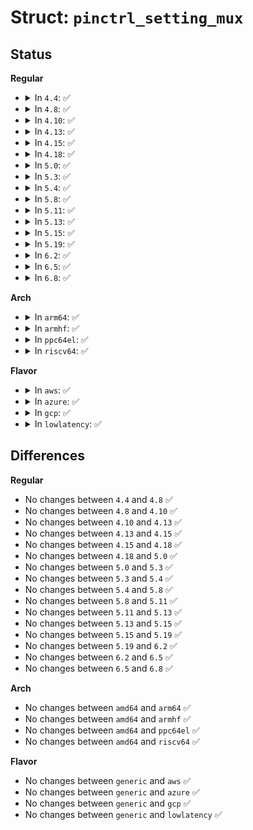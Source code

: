 # Struct: <code>pinctrl_setting_mux</code>

## Status
<b>Regular</b>
<ul>
<li>
<details>
<summary>In <code>4.4</code>: ✅</summary>

```c
struct pinctrl_setting_mux {
    unsigned int group;
    unsigned int func;
};
```
</details>
</li>
<li>
<details>
<summary>In <code>4.8</code>: ✅</summary>

```c
struct pinctrl_setting_mux {
    unsigned int group;
    unsigned int func;
};
```
</details>
</li>
<li>
<details>
<summary>In <code>4.10</code>: ✅</summary>

```c
struct pinctrl_setting_mux {
    unsigned int group;
    unsigned int func;
};
```
</details>
</li>
<li>
<details>
<summary>In <code>4.13</code>: ✅</summary>

```c
struct pinctrl_setting_mux {
    unsigned int group;
    unsigned int func;
};
```
</details>
</li>
<li>
<details>
<summary>In <code>4.15</code>: ✅</summary>

```c
struct pinctrl_setting_mux {
    unsigned int group;
    unsigned int func;
};
```
</details>
</li>
<li>
<details>
<summary>In <code>4.18</code>: ✅</summary>

```c
struct pinctrl_setting_mux {
    unsigned int group;
    unsigned int func;
};
```
</details>
</li>
<li>
<details>
<summary>In <code>5.0</code>: ✅</summary>

```c
struct pinctrl_setting_mux {
    unsigned int group;
    unsigned int func;
};
```
</details>
</li>
<li>
<details>
<summary>In <code>5.3</code>: ✅</summary>

```c
struct pinctrl_setting_mux {
    unsigned int group;
    unsigned int func;
};
```
</details>
</li>
<li>
<details>
<summary>In <code>5.4</code>: ✅</summary>

```c
struct pinctrl_setting_mux {
    unsigned int group;
    unsigned int func;
};
```
</details>
</li>
<li>
<details>
<summary>In <code>5.8</code>: ✅</summary>

```c
struct pinctrl_setting_mux {
    unsigned int group;
    unsigned int func;
};
```
</details>
</li>
<li>
<details>
<summary>In <code>5.11</code>: ✅</summary>

```c
struct pinctrl_setting_mux {
    unsigned int group;
    unsigned int func;
};
```
</details>
</li>
<li>
<details>
<summary>In <code>5.13</code>: ✅</summary>

```c
struct pinctrl_setting_mux {
    unsigned int group;
    unsigned int func;
};
```
</details>
</li>
<li>
<details>
<summary>In <code>5.15</code>: ✅</summary>

```c
struct pinctrl_setting_mux {
    unsigned int group;
    unsigned int func;
};
```
</details>
</li>
<li>
<details>
<summary>In <code>5.19</code>: ✅</summary>

```c
struct pinctrl_setting_mux {
    unsigned int group;
    unsigned int func;
};
```
</details>
</li>
<li>
<details>
<summary>In <code>6.2</code>: ✅</summary>

```c
struct pinctrl_setting_mux {
    unsigned int group;
    unsigned int func;
};
```
</details>
</li>
<li>
<details>
<summary>In <code>6.5</code>: ✅</summary>

```c
struct pinctrl_setting_mux {
    unsigned int group;
    unsigned int func;
};
```
</details>
</li>
<li>
<details>
<summary>In <code>6.8</code>: ✅</summary>

```c
struct pinctrl_setting_mux {
    unsigned int group;
    unsigned int func;
};
```
</details>
</li>
</ul>
<b>Arch</b>
<ul>
<li>
<details>
<summary>In <code>arm64</code>: ✅</summary>

```c
struct pinctrl_setting_mux {
    unsigned int group;
    unsigned int func;
};
```
</details>
</li>
<li>
<details>
<summary>In <code>armhf</code>: ✅</summary>

```c
struct pinctrl_setting_mux {
    unsigned int group;
    unsigned int func;
};
```
</details>
</li>
<li>
<details>
<summary>In <code>ppc64el</code>: ✅</summary>

```c
struct pinctrl_setting_mux {
    unsigned int group;
    unsigned int func;
};
```
</details>
</li>
<li>
<details>
<summary>In <code>riscv64</code>: ✅</summary>

```c
struct pinctrl_setting_mux {
    unsigned int group;
    unsigned int func;
};
```
</details>
</li>
</ul>
<b>Flavor</b>
<ul>
<li>
<details>
<summary>In <code>aws</code>: ✅</summary>

```c
struct pinctrl_setting_mux {
    unsigned int group;
    unsigned int func;
};
```
</details>
</li>
<li>
<details>
<summary>In <code>azure</code>: ✅</summary>

```c
struct pinctrl_setting_mux {
    unsigned int group;
    unsigned int func;
};
```
</details>
</li>
<li>
<details>
<summary>In <code>gcp</code>: ✅</summary>

```c
struct pinctrl_setting_mux {
    unsigned int group;
    unsigned int func;
};
```
</details>
</li>
<li>
<details>
<summary>In <code>lowlatency</code>: ✅</summary>

```c
struct pinctrl_setting_mux {
    unsigned int group;
    unsigned int func;
};
```
</details>
</li>
</ul>

## Differences
<b>Regular</b>
<ul>
<li>
No changes between <code>4.4</code> and <code>4.8</code> ✅
</li>
<li>
No changes between <code>4.8</code> and <code>4.10</code> ✅
</li>
<li>
No changes between <code>4.10</code> and <code>4.13</code> ✅
</li>
<li>
No changes between <code>4.13</code> and <code>4.15</code> ✅
</li>
<li>
No changes between <code>4.15</code> and <code>4.18</code> ✅
</li>
<li>
No changes between <code>4.18</code> and <code>5.0</code> ✅
</li>
<li>
No changes between <code>5.0</code> and <code>5.3</code> ✅
</li>
<li>
No changes between <code>5.3</code> and <code>5.4</code> ✅
</li>
<li>
No changes between <code>5.4</code> and <code>5.8</code> ✅
</li>
<li>
No changes between <code>5.8</code> and <code>5.11</code> ✅
</li>
<li>
No changes between <code>5.11</code> and <code>5.13</code> ✅
</li>
<li>
No changes between <code>5.13</code> and <code>5.15</code> ✅
</li>
<li>
No changes between <code>5.15</code> and <code>5.19</code> ✅
</li>
<li>
No changes between <code>5.19</code> and <code>6.2</code> ✅
</li>
<li>
No changes between <code>6.2</code> and <code>6.5</code> ✅
</li>
<li>
No changes between <code>6.5</code> and <code>6.8</code> ✅
</li>
</ul>
<b>Arch</b>
<ul>
<li>
No changes between <code>amd64</code> and <code>arm64</code> ✅
</li>
<li>
No changes between <code>amd64</code> and <code>armhf</code> ✅
</li>
<li>
No changes between <code>amd64</code> and <code>ppc64el</code> ✅
</li>
<li>
No changes between <code>amd64</code> and <code>riscv64</code> ✅
</li>
</ul>
<b>Flavor</b>
<ul>
<li>
No changes between <code>generic</code> and <code>aws</code> ✅
</li>
<li>
No changes between <code>generic</code> and <code>azure</code> ✅
</li>
<li>
No changes between <code>generic</code> and <code>gcp</code> ✅
</li>
<li>
No changes between <code>generic</code> and <code>lowlatency</code> ✅
</li>
</ul>
